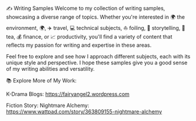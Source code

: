 ✍️ Writing Samples
Welcome to my collection of writing samples, showcasing a diverse range of topics. Whether you're interested in 🌍 the environment, 🌍, ✈️ travel, 💻 technical subjects, ⛵ foiling, 📖 storytelling, 🍵 tea, 💰 finance, or 📈 productivity, you'll find a variety of content that reflects my passion for writing and expertise in these areas.

Feel free to explore and see how I approach different subjects, each with its unique style and perspective. I hope these samples give you a good sense of my writing abilities and versatility.

📚 Explore More of My Work:

 
K-Drama Blogs: https://fairyangel2.wordpress.com


Fiction Story:
Nightmare Alchemy: https://www.wattpad.com/story/363809155-nightmare-alchemy




